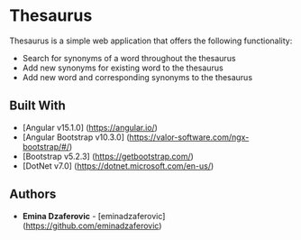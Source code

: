 # Thesaurus

Thesaurus is a simple web application that offers the following functionality:

* Search for synonyms of a word throughout the thesaurus
* Add new synonyms for existing word to the thesaurus
* Add new word and corresponding synonyms to the thesaurus

## Built With

* [Angular v15.1.0] (https://angular.io/) 
* [Angular Bootstrap v10.3.0] (https://valor-software.com/ngx-bootstrap/#/)
* [Bootstrap v5.2.3] (https://getbootstrap.com/)
* [DotNet v7.0] (https://dotnet.microsoft.com/en-us/)

## Authors

* **Emina Dzaferovic** - [eminadzaferovic] (https://github.com/eminadzaferovic)
